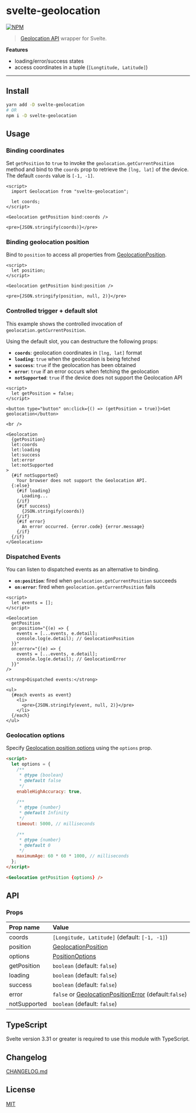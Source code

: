 # svelte-geolocation

[![NPM][npm]][npm-url]

> [Geolocation API](https://developer.mozilla.org/en-US/docs/Web/API/Geolocation_API) wrapper for Svelte.

**Features**

- loading/error/success states
- access coordinates in a tuple (`[Longtitude, Latitude]`)

<!-- REPO_URL -->

---

<!-- TOC -->

## Install

```bash
yarn add -D svelte-geolocation
# OR
npm i -D svelte-geolocation
```

## Usage

### Binding coordinates

Set `getPosition` to `true` to invoke the `geolocation.getCurrentPosition` method and bind to the `coords` prop to retrieve the `[lng, lat]` of the device. The default `coords` value is `[-1, -1]`.

<!-- prettier-ignore-start -->
```svelte
<script>
  import Geolocation from "svelte-geolocation";

  let coords;
</script>

<Geolocation getPosition bind:coords />

<pre>{JSON.stringify(coords)}</pre>
```
<!-- prettier-ignore-end -->

### Binding geolocation position

Bind to `position` to access all properties from [GeolocationPosition](https://developer.mozilla.org/en-US/docs/Web/API/GeolocationPosition).

<!-- prettier-ignore-start -->
```svelte
<script>
  let position;
</script>

<Geolocation getPosition bind:position />

<pre>{JSON.stringify(position, null, 2)}</pre>
```
<!-- prettier-ignore-end -->

### Controlled trigger + default slot

This example shows the controlled invocation of `geolocation.getCurrentPosition`.

Using the default slot, you can destructure the following props:

- **`coords`**: geolocation coordinates in `[lng, lat]` format
- **`loading`**: `true` when the geolocation is being fetched
- **`success`**: `true` if the geolocation has been obtained
- **`error`**: `true` if an error occurs when fetching the geolocation
- **`notSupported`**: `true` if the device does not support the Geolocation API

<!-- prettier-ignore-start -->
```svelte
<script>
  let getPosition = false;
</script>

<button type="button" on:click={() => (getPosition = true)}>Get geolocation</button>

<br />

<Geolocation
  {getPosition}
  let:coords
  let:loading
  let:success
  let:error
  let:notSupported
>
  {#if notSupported}
    Your browser does not support the Geolocation API.
  {:else}
    {#if loading}
      Loading...
    {/if}
    {#if success}
      {JSON.stringify(coords)}
    {/if}
    {#if error}
      An error occurred. {error.code} {error.message}
    {/if}
  {/if}
</Geolocation>
```
<!-- prettier-ignore-end -->

### Dispatched Events

You can listen to dispatched events as an alternative to binding.

- **`on:position`**: fired when `geolocation.getCurrentPosition` succeeds
- **`on:error`**: fired when `geolocation.getCurrentPosition` fails

<!-- prettier-ignore-start -->
```svelte
<script>
  let events = [];
</script>

<Geolocation
  getPosition
  on:position="{(e) => {
    events = [...events, e.detail];
    console.log(e.detail); // GeolocationPosition
  }}"
  on:error="{(e) => {
    events = [...events, e.detail];
    console.log(e.detail); // GeolocationError
  }}"
/>

<strong>Dispatched events:</strong>

<ul>
  {#each events as event}
    <li>
      <pre>{JSON.stringify(event, null, 2)}</pre>
    </li>
  {/each}
</ul>

```
<!-- prettier-ignore-end -->

### Geolocation options

Specify [Geolocation position options](https://developer.mozilla.org/en-US/docs/Web/API/PositionOptions) using the `options` prop.

<!-- prettier-ignore-start -->
```html
<script>
  let options = {
    /**
     * @type {boolean}
     * @default false
     */
    enableHighAccuracy: true,

    /**
     * @type {number}
     * @default Infinity
     */
    timeout: 5000, // milliseconds

    /**
     * @type {number}
     * @default 0
     */
    maximumAge: 60 * 60 * 1000, // milliseconds
  };
</script>

<Geolocation getPosition {options} />
```
<!-- prettier-ignore-end -->

## API

### Props

| Prop name    | Value                                                                                                                              |
| :----------- | :--------------------------------------------------------------------------------------------------------------------------------- |
| coords       | `[Longitude, Latitude]` (default: `[-1, -1]`)                                                                                      |
| position     | [GeolocationPosition](https://developer.mozilla.org/en-US/docs/Web/API/GeolocationPosition)                                        |
| options      | [PositionOptions](https://developer.mozilla.org/en-US/docs/Web/API/PositionOptions)                                                |
| getPosition  | `boolean` (default: `false`)                                                                                                       |
| loading      | `boolean` (default: `false`)                                                                                                       |
| success      | `boolean` (default: `false`)                                                                                                       |
| error        | `false` or [GeolocationPositionError](https://developer.mozilla.org/en-US/docs/Web/API/GeolocationPositionError) (default:`false`) |
| notSupported | `boolean` (default: `false`)                                                                                                       |

## TypeScript

Svelte version 3.31 or greater is required to use this module with TypeScript.

## Changelog

[CHANGELOG.md](CHANGELOG.md)

## License

[MIT](LICENSE)

[npm]: https://img.shields.io/npm/v/svelte-geolocation.svg?style=for-the-badge&color=%23ff3e00
[npm-url]: https://npmjs.com/package/svelte-geolocation
